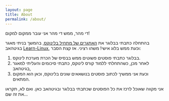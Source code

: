 ```yaml
---
layout: page
title: About
permalink: /about/
---
```


די מהר, ממש די מהר אני עובר ממקום למקום!

בהתחלה כתבתי בבלוגר את [האתגרים של מתחיל בלינוקס](https://linuxuserstip.blogspot.com/), בהמשך בניתי מאגר בגיטהאב [Learn-Linux](https://github.com/Nachmen-Kurtz/Learn-Linux), וכעת ממש בלוג אישי! משהו רציני. אז קצת הסבר:

1. בבלוגר כתבתי פוסטים פשוטים ממש בבסיס של הכרת מערכת לינוקס.
2. לאחר מכן, כשהתחלתי ללמוד קורס לינוקס, כתבתי סיכומים והעליתי למאגר בגיטהאב,
3. וכעת אני ממשיך לכתוב פוסטים בנושאאים שונים בלינוקס, וכאן הוא המקום המתאים.

אני מקווה שאוכל לרכז את כל הפוסטים שכתבתי בבלוגר ובגיטהאב כאן. ואם לא, תקראו את זה שם...
